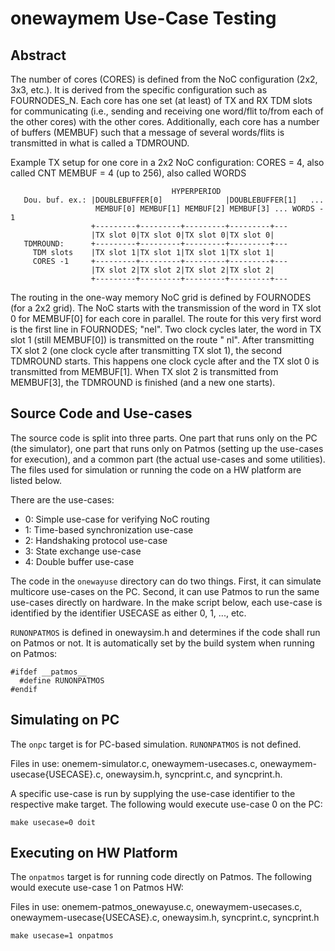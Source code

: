   # onewaymem Use-Case Testing

## Abstract

The number of cores (CORES) is defined from the NoC configuration (2x2, 3x3, etc.). It is derived from the specific configuration such as FOURNODES_N. Each core has one set (at least) of TX and RX TDM slots for communicating (i.e., sending and receiving one word/flit to/from each of the other cores) 
with the other cores. Additionally, each core has a number of buffers (MEMBUF) such that a 
message of several words/flits is transmitted in what is called a TDMROUND.

Example TX setup for one core in a 2x2 NoC configuration:
CORES = 4, also called CNT
MEMBUF = 4 (up to 256), also called WORDS
```
                                    HYPERPERIOD 
   Dou. buf. ex.: |DOUBLEBUFFER[0]              |DOUBLEBUFFER[1]   ...
                   MEMBUF[0] MEMBUF[1] MEMBUF[2] MEMBUF[3] ... WORDS - 1 
                  +---------+---------+---------+---------+---
                  |TX slot 0|TX slot 0|TX slot 0|TX slot 0|
   TDMROUND:      +---------+---------+---------+---------+---
     TDM slots    |TX slot 1|TX slot 1|TX slot 1|TX slot 1|
     CORES -1     +---------+---------+---------+---------+---
                  |TX slot 2|TX slot 2|TX slot 2|TX slot 2|
                  +---------+---------+---------+---------+---
```

The routing in the one-way memory NoC grid is defined by FOURNODES (for a 2x2 grid). The NoC starts with the transmission of the word in TX slot 0 for MEMBUF[0] for each core in parallel. The route for this very first word is the first line in FOURNODES; "nel". Two clock cycles later, the word in TX slot 1 (still MEMBUF[0])
is transmitted on the route "  nl". After transmitting TX slot 2 (one clock cycle after transmitting TX slot 1), the second TDMROUND starts. This happens one clock cycle after and the TX slot 0 is transmitted from MEMBUF[1]. When
TX slot 2 is transmitted from MEMBUF[3], the TDMROUND is finished (and a new one starts). 

## Source Code and Use-cases

The source code is split into three parts. One part that runs only on the PC (the simulator), one part that runs only on Patmos (setting up the use-cases for execution), and a common part (the actual use-cases and some utilities). The files used for simulation or running the code on a HW platform are listed below. 

There are the use-cases:
* 0: Simple use-case for verifying NoC routing 
* 1: Time-based synchronization use-case
* 2: Handshaking protocol use-case
* 3: State exchange use-case
* 4: Double buffer use-case

The code in the `onewayuse` directory can do two things. First, it can simulate multicore use-cases on the PC. Second, it can use Patmos to run the same use-cases directly on hardware. In the make script below, each use-case is identified by the identifier USECASE as either 0, 1, ..., etc.

`RUNONPATMOS` is defined in onewaysim.h and determines if the code shall run on Patmos or not. It is automatically set by the build system when running on Patmos:
```
#ifdef __patmos__
  #define RUNONPATMOS
#endif
```

## Simulating on PC

The `onpc` target is for PC-based simulation. `RUNONPATMOS` is not defined.

Files in use: onemem-simulator.c, onewaymem-usecases.c, onewaymem-usecase{USECASE}.c, onewaysim.h, syncprint.c, and syncprint.h.

A specific use-case is run by supplying the use-case identifier to the respective make target. The following would execute use-case 0 on the PC:

```
make usecase=0 doit
```

## Executing on HW Platform

The `onpatmos` target is for running code directly on Patmos. The following would execute use-case 1 on Patmos HW:

Files in use: onemem-patmos_onewayuse.c, onewaymem-usecases.c, onewaymem-usecase{USECASE}.c, onewaysim.h, syncprint.c, syncprint.h

```
make usecase=1 onpatmos
```